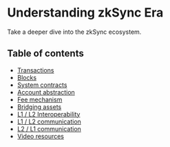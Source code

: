 # Understanding zkSync Era

Take a deeper dive into the zkSync ecosystem.

## Table of contents

- [Transactions]()
- [Blocks]()
- [System contracts]()
- [Account abstraction]()
- [Fee mechanism]()
- [Bridging assets]()
- [L1 / L2 Interoperability]()
- [L1 / L2 communication]()
- [L2 / L1 communication]()
- [Video resources]()
